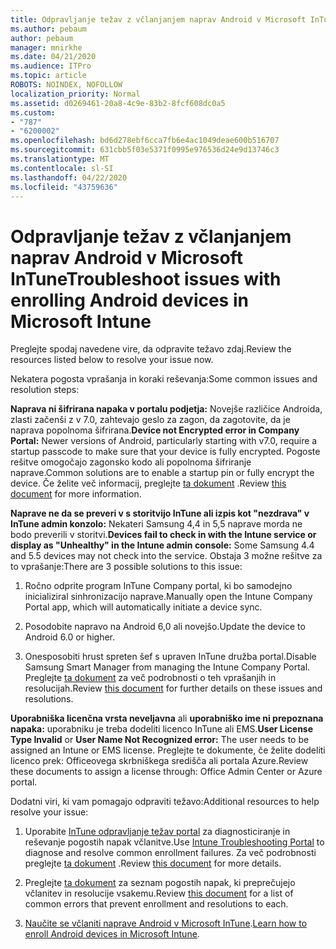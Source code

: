 ```yaml
---
title: Odpravljanje težav z včlanjanjem naprav Android v Microsoft InTune
ms.author: pebaum
author: pebaum
manager: mnirkhe
ms.date: 04/21/2020
ms.audience: ITPro
ms.topic: article
ROBOTS: NOINDEX, NOFOLLOW
localization_priority: Normal
ms.assetid: d0269461-20a8-4c9e-83b2-8fcf608dc0a5
ms.custom:
- "787"
- "6200002"
ms.openlocfilehash: bd6d278ebf6cca7fb6e4ac1049deae600b516707
ms.sourcegitcommit: 631cbb5f03e5371f0995e976536d24e9d13746c3
ms.translationtype: MT
ms.contentlocale: sl-SI
ms.lasthandoff: 04/22/2020
ms.locfileid: "43759636"
---
```

# <a name="troubleshoot-issues-with-enrolling-android-devices-in-microsoft-intune"></a><span data-ttu-id="5b6f5-102">Odpravljanje težav z včlanjanjem naprav Android v Microsoft InTune</span><span class="sxs-lookup"><span data-stu-id="5b6f5-102">Troubleshoot issues with enrolling Android devices in Microsoft Intune</span></span>

<span data-ttu-id="5b6f5-103">Preglejte spodaj navedene vire, da odpravite težavo zdaj.</span><span class="sxs-lookup"><span data-stu-id="5b6f5-103">Review the resources listed below to resolve your issue now.</span></span>
  
<span data-ttu-id="5b6f5-104">Nekatera pogosta vprašanja in koraki reševanja:</span><span class="sxs-lookup"><span data-stu-id="5b6f5-104">Some common issues and resolution steps:</span></span>
  
 <span data-ttu-id="5b6f5-105">**Naprava ni šifrirana napaka v portalu podjetja:** Novejše različice Androida, zlasti začenši z v 7.0, zahtevajo geslo za zagon, da zagotovite, da je naprava popolnoma šifrirana.</span><span class="sxs-lookup"><span data-stu-id="5b6f5-105">**Device not Encrypted error in Company Portal:** Newer versions of Android, particularly starting with v7.0, require a startup passcode to make sure that your device is fully encrypted.</span></span> <span data-ttu-id="5b6f5-106">Pogoste rešitve omogočajo zagonsko kodo ali popolnoma šifriranje naprave.</span><span class="sxs-lookup"><span data-stu-id="5b6f5-106">Common solutions are to enable a startup pin or fully encrypt the device.</span></span> <span data-ttu-id="5b6f5-107">Če želite več informacij, preglejte [ta dokument](https://docs.microsoft.com/intune-user-help/your-device-appears-encrypted-but-cp-says-otherwise-android) .</span><span class="sxs-lookup"><span data-stu-id="5b6f5-107">Review [this document](https://docs.microsoft.com/intune-user-help/your-device-appears-encrypted-but-cp-says-otherwise-android) for more information.</span></span>
  
 <span data-ttu-id="5b6f5-108">**Naprave ne da se preveri v s storitvijo InTune ali izpis kot "nezdrava" v InTune admin konzolo:** Nekateri Samsung 4,4 in 5,5 naprave morda ne bodo preverili v storitvi.</span><span class="sxs-lookup"><span data-stu-id="5b6f5-108">**Devices fail to check in with the Intune service or display as "Unhealthy" in the Intune admin console:** Some Samsung 4.4 and 5.5 devices may not check into the service.</span></span> <span data-ttu-id="5b6f5-109">Obstaja 3 možne rešitve za to vprašanje:</span><span class="sxs-lookup"><span data-stu-id="5b6f5-109">There are 3 possible solutions to this issue:</span></span>
  
1. <span data-ttu-id="5b6f5-110">Ročno odprite program InTune Company portal, ki bo samodejno inicializiral sinhronizacijo naprave.</span><span class="sxs-lookup"><span data-stu-id="5b6f5-110">Manually open the Intune Company Portal app, which will automatically initiate a device sync.</span></span>

2. <span data-ttu-id="5b6f5-111">Posodobite napravo na Android 6,0 ali novejšo.</span><span class="sxs-lookup"><span data-stu-id="5b6f5-111">Update the device to Android 6.0 or higher.</span></span>

3. <span data-ttu-id="5b6f5-112">Onesposobiti hrust spreten šef s upraven InTune družba portal.</span><span class="sxs-lookup"><span data-stu-id="5b6f5-112">Disable Samsung Smart Manager from managing the Intune Company Portal.</span></span> <span data-ttu-id="5b6f5-113">Preglejte [ta dokument](https://docs.microsoft.com/intune-classic/troubleshoot/troubleshoot-device-enrollment-in-intune#devices-fail-to-check-in-with-the-intune-service-and-display-as-unhealthy-in-the-intune-admin-console) za več podrobnosti o teh vprašanjih in resolucijah.</span><span class="sxs-lookup"><span data-stu-id="5b6f5-113">Review [this document](https://docs.microsoft.com/intune-classic/troubleshoot/troubleshoot-device-enrollment-in-intune#devices-fail-to-check-in-with-the-intune-service-and-display-as-unhealthy-in-the-intune-admin-console) for further details on these issues and resolutions.</span></span>

 <span data-ttu-id="5b6f5-114">**Uporabniška licenčna vrsta neveljavna** ali **uporabniško ime ni prepoznana napaka:** uporabniku je treba dodeliti licenco InTune ali EMS.</span><span class="sxs-lookup"><span data-stu-id="5b6f5-114">**User License Type Invalid** or **User Name Not Recognized error:** The user needs to be assigned an Intune or EMS license.</span></span> <span data-ttu-id="5b6f5-115">Preglejte te dokumente, če želite dodeliti licenco prek: Officeovega skrbniškega središča ali portala Azure.</span><span class="sxs-lookup"><span data-stu-id="5b6f5-115">Review these documents to assign a license through: Office Admin Center or Azure portal.</span></span>
  
<span data-ttu-id="5b6f5-116">Dodatni viri, ki vam pomagajo odpraviti težavo:</span><span class="sxs-lookup"><span data-stu-id="5b6f5-116">Additional resources to help resolve your issue:</span></span>
  
1. <span data-ttu-id="5b6f5-117">Uporabite [InTune odpravljanje težav portal](https://devicemanagement.microsoft.com/#blade/Microsoft_Intune_DeviceSettings/TroubleshootBlade) za diagnosticiranje in reševanje pogostih napak včlanitve.</span><span class="sxs-lookup"><span data-stu-id="5b6f5-117">Use [Intune Troubleshooting Portal](https://devicemanagement.microsoft.com/#blade/Microsoft_Intune_DeviceSettings/TroubleshootBlade) to diagnose and resolve common enrollment failures.</span></span> <span data-ttu-id="5b6f5-118">Za več podrobnosti preglejte [ta dokument](https://docs.microsoft.com/intune/help-desk-operators) .</span><span class="sxs-lookup"><span data-stu-id="5b6f5-118">Review [this document](https://docs.microsoft.com/intune/help-desk-operators) for more details.</span></span>

2. <span data-ttu-id="5b6f5-119">Preglejte [ta dokument](https://docs.microsoft.com/intune-classic/Troubleshoot/troubleshoot-device-enrollment-in-intune) za seznam pogostih napak, ki preprečujejo včlanitev in resolucije vsakemu.</span><span class="sxs-lookup"><span data-stu-id="5b6f5-119">Review [this document](https://docs.microsoft.com/intune-classic/Troubleshoot/troubleshoot-device-enrollment-in-intune) for a list of common errors that prevent enrollment and resolutions to each.</span></span>

3. <span data-ttu-id="5b6f5-120">[Naučite se včlaniti naprave Android v Microsoft InTune](https://docs.microsoft.com/intune/android-enroll).</span><span class="sxs-lookup"><span data-stu-id="5b6f5-120">[Learn how to enroll Android devices in Microsoft Intune](https://docs.microsoft.com/intune/android-enroll).</span></span>
